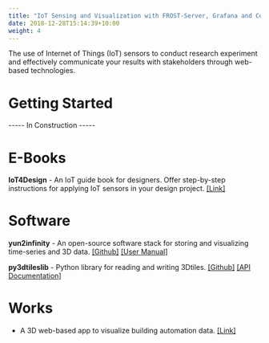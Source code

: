```yaml
---
title: "IoT Sensing and Visualization with FROST-Server, Grafana and CesiumJS"
date: 2018-12-28T15:14:39+10:00
weight: 4
---
```


The use of Internet of Things (IoT) sensors to conduct research experiment and effectively communicate your results with stakeholders through web-based technologies.

# Getting Started
----- In Construction -----

# E-Books
**IoT4Design** - An IoT guide book for designers. Offer step-by-step instructions for applying IoT sensors in your design project. <a href="https://chenkianwee.github.io/iot4design" target="_blank">[Link]</a>

# Software
**yun2infinity** - An open-source software stack for storing and visualizing time-series and 3D data. <a href="https://github.com/chenkianwee/yun2infinity" target="_blank">[Github]</a> <a href="https://chenkianwee.github.io/yun2infinity" target="_blank">[User Manual]</a>

**py3dtileslib** - Python library for reading and writing 3Dtiles. <a href="https://github.com/chenkianwee/py3dtileslib" target="_blank">[Github]</a> <a href="https://chenkianwee.github.io/py3dtileslib" target="_blank">[API Documentation]</a>

# Works
- A 3D web-based app to visualize building automation data. <a href="https://databca.globalenvtech.com/csviewer/" target="_blank">[Link]</a>